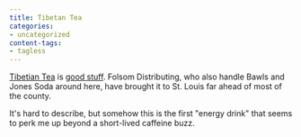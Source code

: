 ```yaml
---
title: Tibetan Tea
categories:
- uncategorized
content-tags:
- tagless
---
```


[Tibetian Tea][1] is [good stuff][2].  Folsom Distributing, who also handle Bawls and Jones Soda around here, have brought it to St. Louis far ahead of most of the county.

   [1]: http://www.tibetantea.com/
   [2]: http://www.bevnet.com/reviews/tibetantea/

It's hard to describe, but somehow this is the first "energy drink" that seems to perk me up beyond a short-lived caffeine buzz.
